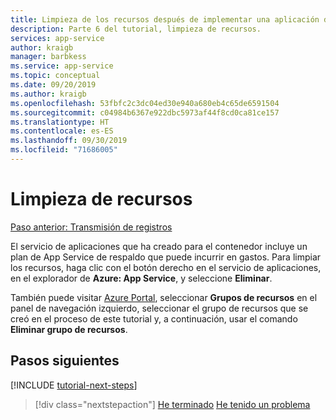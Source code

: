 ```yaml
---
title: Limpieza de los recursos después de implementar una aplicación de Node.js en contenedor desde Visual Studio Code
description: Parte 6 del tutorial, limpieza de recursos.
services: app-service
author: kraigb
manager: barbkess
ms.service: app-service
ms.topic: conceptual
ms.date: 09/20/2019
ms.author: kraigb
ms.openlocfilehash: 53fbfc2c3dc04ed30e940a680eb4c65de6591504
ms.sourcegitcommit: c04984b6367e922dbc5973af44f8cd0ca81ce157
ms.translationtype: HT
ms.contentlocale: es-ES
ms.lasthandoff: 09/30/2019
ms.locfileid: "71686005"
---
```

# <a name="clean-up-resources"></a>Limpieza de recursos

[Paso anterior: Transmisión de registros](tutorial-vscode-docker-node-05.md)

El servicio de aplicaciones que ha creado para el contenedor incluye un plan de App Service de respaldo que puede incurrir en gastos. Para limpiar los recursos, haga clic con el botón derecho en el servicio de aplicaciones, en el explorador de **Azure: App Service**, y seleccione **Eliminar**.

También puede visitar [Azure Portal](https://portal.azure.com), seleccionar **Grupos de recursos** en el panel de navegación izquierdo, seleccionar el grupo de recursos que se creó en el proceso de este tutorial y, a continuación, usar el comando **Eliminar grupo de recursos**.

## <a name="next-steps"></a>Pasos siguientes

[!INCLUDE [tutorial-next-steps](includes/tutorial-next-steps.md)]

> [!div class="nextstepaction"]
> [He terminado](node-howto-deploy-containers.md) [He tenido un problema](https://www.research.net/r/PWZWZ52?tutorial=node-deployment-docker-extension&step=clean-up-resources)
